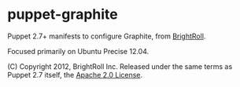 puppet-graphite
===============

Puppet 2.7+ manifests to configure Graphite, from [BrightRoll](http://brightroll.com/).

Focused primarily on Ubuntu Precise 12.04.

(C) Copyright 2012, BrightRoll Inc.
Released under the same terms as Puppet 2.7 itself, the [Apache 2.0 License](http://www.apache.org/licenses/LICENSE-2.0).
